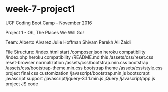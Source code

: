 # week-7-project1

UCF Coding Boot Camp - November 2016

Project 1 - Oh, The Places We Will Go!

Team:			Alberto Alvarez
				Julie Hoffman
				Shivam Parekh
				Ali Zaidi

File Structure: /index.html 							start
				/composer.json 							heroku compatibility
				/index.php 								heroku compatibility
				/README.md 								this
				/assets/css/reset.css 					reset-browser normalization
				/assets/css/bootstrap.min.css 			bootstrap
				/assets/css/bootstrap-theme.min.css 	bootstrap theme
				/assets/css/style.css 					project final css customization
				/javascript/bootstrap.min.js 			bootscrapt javascript support
				/javascript/jquery-3.1.1.min.js 		jQuery
				/javascript/app.js 						project JS code
